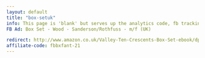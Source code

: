 ```yaml
---
layout: default
title: "box-setuk"
info: This page is 'blank' but serves up the analytics code, fb tracking pixel, and amazon affiliate link before forwarding to Amazon.
FB Ad: Box Set - Wood - Sanderson/Rothfuss - m/f (UK)

redirect: http://www.amazon.co.uk/Valley-Ten-Crescents-Box-Set-ebook/dp/B00IGJQZ7O/
affiliate-code: fbbxfant-21
---
```

